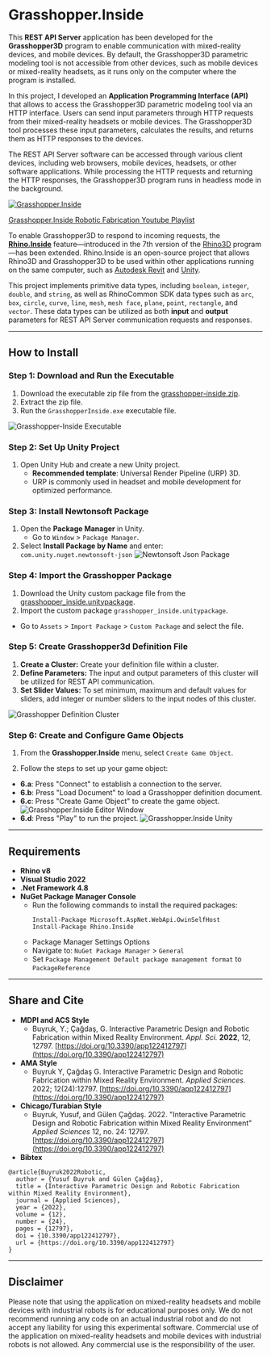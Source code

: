 # Grasshopper.Inside

This **REST API Server** application has been developed for the **Grasshopper3D** program to enable communication with mixed-reality devices, and mobile devices. By default, the Grasshopper3D parametric modeling tool is not accessible from other devices, such as mobile devices or mixed-reality headsets, as it runs only on the computer where the program is installed.

In this project, I developed an **Application Programming Interface (API)** that allows to access the Grasshopper3D parametric modeling tool via an HTTP interface. Users can send input parameters through HTTP requests from their mixed-reality headsets or mobile devices. The Grasshopper3D tool processes these input parameters, calculates the results, and returns them as HTTP responses to the devices.

The REST API Server software can be accessed through various client devices, including web browsers, mobile devices, headsets, or other software applications. While processing the HTTP requests and returning the HTTP responses, the Grasshopper3D program runs in headless mode in the background.

[![Grasshopper.Inside](readme-images/cover-page.png)](https://www.youtube.com/watch?v=92krsDt8qys&list=PLv0cS6BsK0uJxEhYNfP0xsXtbNSO0baUR&index=5)

[Grasshopper.Inside Robotic Fabrication Youtube Playlist](https://www.youtube.com/watch?v=92krsDt8qys&list=PLv0cS6BsK0uJxEhYNfP0xsXtbNSO0baUR&index=5)

To enable Grasshopper3D to respond to incoming requests, the **[Rhino.Inside](https://www.rhino3d.com/features/rhino-inside/)** feature—introduced in the 7th version of the [Rhino3D](https://www.rhino3d.com/)
 program—has been extended. Rhino.Inside is an open-source project that allows Rhino3D and Grasshopper3D to be used within other applications running on the same computer, such as [Autodesk Revit](https://www.autodesk.com/products/revit/overview)
 and [Unity](https://unity.com/).

This project implements primitive data types, including `boolean`, `integer`, `double`, and `string`, as well as RhinoCommon SDK data types such as `arc`, `box`, `circle`, `curve`, `line`, `mesh`, `mesh face`, `plane`, `point`, `rectangle`, and `vector`. These data types can be utilized as both **input** and **output** parameters for REST API Server communication requests and responses.

---
## How to Install

### Step 1: Download and Run the Executable
1. Download the executable zip file from the [grasshopper-inside.zip](https://github.com/yusufbuyruk/grasshopper.inside/releases/latest).
2. Extract the zip file.
3. Run the `GrasshopperInside.exe` executable file.

![Grasshopper-Inside Executable](readme-images/grasshopper-inside-server.png)

### Step 2: Set Up Unity Project
1. Open Unity Hub and create a new Unity project.
   - **Recommended template**: Universal Render Pipeline (URP) 3D.
   - URP is commonly used in headset and mobile development for optimized performance.

### Step 3: Install Newtonsoft Package
1. Open the **Package Manager** in Unity.
   - Go to `Window` > `Package Manager`.
2. Select **Install Package by Name** and enter: ```com.unity.nuget.newtonsoft-json```
 ![Newtonsoft Json Package](readme-images/newtonsoft-json.png)

### Step 4: Import the Grasshopper Package
1. Download the Unity custom package file from the [grasshopper_inside.unitypackage](https://github.com/yusufbuyruk/grasshopper.inside/releases/latest).
2. Import the custom package ```grasshopper_inside.unitypackage```.
- Go to `Assets` > `Import Package` > `Custom Package` and select the file.

### Step 5: Create Grasshopper3d Definition File
1. **Create a Cluster:** Create your definition file within a cluster.
2. **Define Parameters:** The input and output parameters of this cluster will be utilized for REST API communication.
3. **Set Slider Values:** To set minimum, maximum and default values for sliders, add integer or number sliders to the input nodes of this cluster.

![Grasshopper Definition Cluster](readme-images/grasshopper-definition-cluster.png)

### Step 6: Create and Configure Game Objects
1. From the **Grasshopper.Inside** menu, select `Create Game Object`.

2. Follow the steps to set up your game object:
- **6.a**: Press "Connect" to establish a connection to the server.
- **6.b**: Press "Load Document" to load a Grasshopper definition document.
- **6.c**: Press "Create Game Object" to create the game object.
 ![Grasshopper.Inside Editor Window](readme-images/grasshopper-inside-editor-window.jpg)
- **6.d**: Press "Play" to run the project.
 ![Grasshopper.Inside Unity](readme-images/grasshopper-inside-unity.jpg)



---
## Requirements

- **Rhino v8**
- **Visual Studio 2022**
- **.Net Framework 4.8**
- **NuGet Package Manager Console**
  - Run the following commands to install the required packages:
    ```
    Install-Package Microsoft.AspNet.WebApi.OwinSelfHost
    Install-Package Rhino.Inside
    ```
  - Package Manager Settings Options
  - Navigate to: `NuGet Package Manager` > `General`
  - Set `Package Management Default package management format` to `PackageReference`

---
## Share and Cite
- **MDPI and ACS Style**
  - Buyruk, Y.; Çağdaş, G. Interactive Parametric Design and Robotic Fabrication within Mixed Reality Environment. *Appl. Sci.* **2022**, 12, 12797. [https://doi.org/10.3390/app122412797](https://doi.org/10.3390/app122412797)
- **AMA Style**
  - Buyruk Y, Çağdaş G. Interactive Parametric Design and Robotic Fabrication within Mixed Reality Environment. *Applied Sciences*. 2022; 12(24):12797. [https://doi.org/10.3390/app122412797](https://doi.org/10.3390/app122412797)
- **Chicago/Turabian Style**
  - Buyruk, Yusuf, and Gülen Çağdaş. 2022. "Interactive Parametric Design and Robotic Fabrication within Mixed Reality Environment" *Applied Sciences* 12, no. 24: 12797. [https://doi.org/10.3390/app122412797](https://doi.org/10.3390/app122412797)
- **Bibtex**
 ```
 @article{Buyruk2022Robotic,
   author = {Yusuf Buyruk and Gülen Çağdaş},
   title = {Interactive Parametric Design and Robotic Fabrication within Mixed Reality Environment},
   journal = {Applied Sciences},
   year = {2022},
   volume = {12},
   number = {24},
   pages = {12797},
   doi = {10.3390/app122412797},
   url = {https://doi.org/10.3390/app122412797}
 }
 ```
---
## Disclaimer
Please note that using the application on mixed-reality headsets and mobile devices with industrial robots is for educational purposes only. We do not recommend running any code on an actual industrial robot and do not accept any liability for using this experimental software. Commercial use of the application on mixed-reality headsets and mobile devices with industrial robots is not allowed. Any commercial use is the responsibility of the user.

